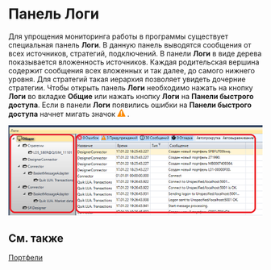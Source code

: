 # Панель Логи

Для упрощения мониторинга работы в программы существует специальная панель **Логи**. В данную панель выводятся сообщения от всех источников, стратегий, подключений. В панели **Логи** в виде дерева показывается вложенность источников. Каждая родительская вершина содержит сообщения всех вложенных и так далее, до самого нижнего уровня. Для стратегий такая иерархия позволяет увидеть дочерние стратегии. Чтобы открыть панель **Логи** необходимо нажать на кнопку **Логи** во вкладке **Общие** или нажать кнопку **Логи** на **Панели быстрого доступа**. Если в панели **Логи** появились ошибки на **Панели быстрого доступа** начнет мигать значок ![Designer Panel Logs 00](../images/Designer_Panel_Logs_00.png) .

![Designer Panel Logs 01](../images/Designer_Panel_Logs_01.png)

## См. также

[Портфели](Designer_Panel_Portfolios.md)
